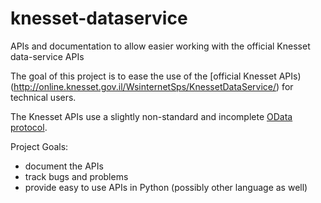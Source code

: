 # knesset-dataservice
APIs and documentation to allow easier working with the official Knesset data-service APIs

The goal of this project is to ease the use of the [official Knesset APIs)(http://online.knesset.gov.il/WsinternetSps/KnessetDataService/) for technical users.

The Knesset APIs use a slightly non-standard and incomplete [OData protocol](http://www.odata.org/).

Project Goals:

* document the APIs
* track bugs and problems
* provide easy to use APIs in Python (possibly other language as well)
